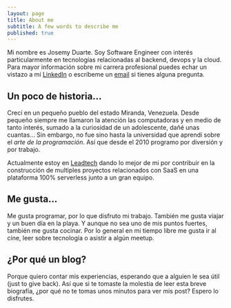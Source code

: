 ```yaml
---
layout: page
title: About me
subtitle: A few words to describe me
published: true
---
```


Mi nombre es Josemy Duarte. Soy Software Engineer con interés particularmente en tecnologías relacionadas al backend, devops y la cloud. Para mayor información sobre mi carrera profesional puedes echar un vistazo a mí [LinkedIn](https://www.linkedin.com/in/josemyduarte/) o escríbeme un [email](mailto:duartejosemy@gmail.com) si tienes alguna pregunta.

## Un poco de historia...

Crecí en un pequeño pueblo del estado Miranda, Venezuela. Desde pequeño siempre me llamaron la atención las computadoras y en medio de tanto interés, sumado a la curiosidad de un adolescente, dañé unas cuantas... Sin embargo, no fue sino hasta la universidad que aprendí sobre el *arte de la programación*. Así que desde el 2010 programo por diversión y por trabajo.

Actualmente estoy en [Leadtech](https://leadtech.com/) dando lo mejor de mi por contribuir en la construcción de multiples proyectos relacionados con SaaS en una plataforma 100% serverless junto a un gran equipo.

## Me gusta...

Me gusta programar, por lo que disfruto mi trabajo. También me gusta viajar y un buen día en la playa. Y aunque no sea uno de mis puntos fuertes, también me gusta cocinar. Por lo general en mi tiempo libre me gusta ir al cine, leer sobre tecnología o asistir a algún meetup.

## ¿Por qué un blog?

Porque quiero contar mis experiencias, esperando que a alguien le sea útil (just to give back). Así que si te tomaste la molestia de leer esta breve biografía, ¿por qué no te tomas unos minutos para ver mis post? Espero lo disfrutes.
